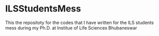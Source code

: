 # ILSStudentsMess
This the repositoty for the codes that I have written for the ILS students mess during my Ph.D. at Institue of Life Sciences Bhubaneswar
